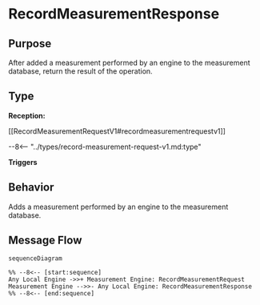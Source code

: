 <div class="message" markdown>


# RecordMeasurementResponse


## Purpose


<!-- --8<-- [start:purpose] -->
After added a measurement performed by an engine to the measurement database, return the result of the operation.
<!-- --8<-- [end:purpose] -->

## Type


<!-- --8<-- [start:type] -->
**Reception:**

[[RecordMeasurementRequestV1#recordmeasurementrequestv1]]

--8<-- "../types/record-measurement-request-v1.md:type"

**Triggers**


<!-- --8<-- [end:type] -->

## Behavior


<!-- --8<-- [start:behavior] -->
Adds a measurement performed by an engine to the measurement database.
<!-- --8<-- [end:behavior] -->


## Message Flow


<!-- --8<-- [start:messages] -->
```mermaid
sequenceDiagram

%% --8<-- [start:sequence]
Any Local Engine ->>+ Measurement Engine: RecordMeasurementRequest
Measurement Engine -->>- Any Local Engine: RecordMeasurementResponse
%% --8<-- [end:sequence]
```

<!-- --8<-- [end:messages] -->

</div>
